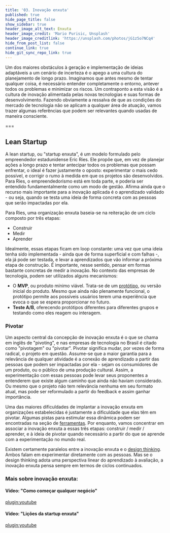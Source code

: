 ```yaml
---
title: '03. Inovação enxuta'
published: true
hide_page_title: false
show_sidebar: true
header_image_alt_text: Enxuta
header_image_credit: 'Mario Purisic, Unsplash'
header_image_creditlink: 'https://unsplash.com/photos/jG1z5o7NCq4'
hide_from_post_list: false
continue_link: true
hide_git_sync_repo_link: true
---
```


Um dos maiores obstáculos à geração e implementação de ideias adaptáveis a um cenário de incerteza é o apego a uma cultura do planejamento de longo prazo. Imaginamos que antes mesmo de tentar qualquer coisa, é necessário entender completamente o entorno, antever todos os problemas e minimizar os riscos. Um contraponto a esta visão é a cultura de inovação alimentada pelas novas tecnologias e suas formas de desenvolvimento. Fazendo obviamente a ressalva de que as condições do mercado de tecnologia não se aplicam a qualquer área de atuação, vamos trazer algumas referências que podem ser relevantes quando usadas de maneira consciente.

===

## Lean Startup

A lean startup, ou "startup enxuta", é um modelo formulado pelo empreendedor estadunidense Eric Ries. Ele propõe que, em vez de planejar ações a longo prazo e tentar antecipar todos os problemas que possam enfrentar, o ideal é fazer justamente o oposto: experimentar o mais cedo possível, e corrigir o rumo à medida em que os projetos são desenvolvidos. Para Ries, o empreendedorismo está em toda parte, e poderia ser entendido fundamentalmente como um modo de gestão. Afirma ainda que o recurso mais importante para a inovação aplicada é o aprendizado validado - ou seja, quando se testa uma ideia de forma concreta com as pessoas que serão impactadas por ela.

Para Ries, uma organização enxuta baseia-se na reiteração de um ciclo composto por três etapas:

 - Construir
 - Medir
 - Aprender

Idealmente, essas etapas ficam em loop constante: uma vez que uma ideia tenha sido implementada - ainda que de forma superficial e com falhas -, ela já pode ser testada, e levar a aprendizados que vão informar a próxima etapa de construção. É importante, nesse sentido, pensar em formas bastante concretas de medir a inovação. No contexto das empresas de tecnologia, podem ser utilizados alguns mecanismos:

- O **MVP**, ou produto mínimo viável. Trata-se de um [protótipo](../ferramentas/#prototipagem), ou versão inicial do produto. Mesmo que ainda não plenamente funcional, o protótipo permite aos possíveis usuários terem uma experiência que evoca o que se espera proporcionar no futuro.
- **Teste A/B**, oferecendo protótipos diferentes para diferentes grupos e testando como eles reagem ou interagem.

### Pivotar

Um aspecto central da concepção de inovação enxuta é o que se chama em inglês de "pivoting", e nas empresas de tecnologia no Brasil é citado como "pivotagem" ou "pivotar". Pivotar significa mudar, por vezes de forma radical, o projeto em questão. Assume-se que a maior garantia para a relevância de qualquer atividade é a conexão de aprendizado a partir das pessoas que podem ser impactadas por ela - sejam os consumidores de um produto, ou o público de uma produção cultural. Assim, a experimentação com essas pessoas pode levar seus proponentes a entenderem que existe algum caminho que ainda não haviam considerado. Ou mesmo que o projeto não tem relevância nenhuma em seu formato atual, mas pode ser reformulado a partir do feedback e assim ganhar importância.

Uma das maiores dificuldades de implantar a inovação enxuta em organizações estabelecidas é justamente a dificuldade que elas têm em pivotar. Algumas pistas para estimular essa dinâmica podem ser encontradas na seção de [ferramentas](../ferramentas). Por enquanto, vamos concentrar em associar a inovação enxuta a essas três etapas: construir / medir / aprender, e à ideia de pivotar quando necessário a partir do que se aprende com a experimentação no mundo real.

Existem certamente paralelos entre a inovação enxuta e o [design thinking](../design-thinking). Ambos falam em experimentar diretamente com as pessoas. Mas se o design thinking adota uma perspectiva linear do aprendizado à avaliação, a inovação enxuta pensa sempre em termos de ciclos continuados.

### Mais sobre inovação enxuta:

#### Vídeo: "Como começar qualquer negócio"

[plugin:youtube](https://www.youtube.com/watch?v=kmeDb4DJnHE)

#### Vídeo: "Lições da startup enxuta"

[plugin:youtube](https://www.youtube.com/watch?v=AXv0YqBuXgw)
